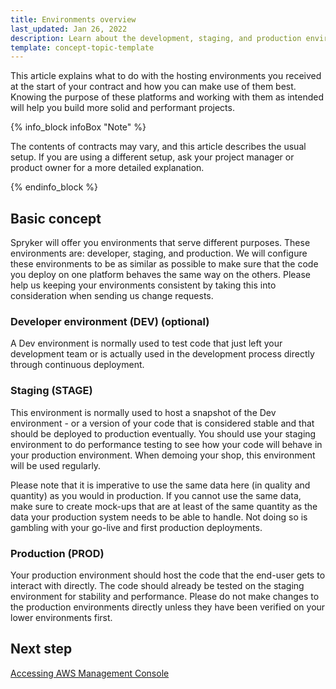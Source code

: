 ```yaml
---
title: Environments overview
last_updated: Jan 26, 2022
description: Learn about the development, staging, and production environments of the Spryker Cloud Commerce OS
template: concept-topic-template
---
```


This article explains what to do with the hosting environments you received at the start of your contract and how you can make use of them best. Knowing the purpose of these platforms and working with them as intended will help you build more solid and performant projects.

{% info_block infoBox "Note" %}

The contents of contracts may vary, and this article describes the usual setup. If you are using a different setup, ask your project manager or product owner for a more detailed explanation.

{% endinfo_block %}

## Basic concept
Spryker will offer you environments that serve different purposes. These environments are: developer, staging, and production. We will configure these environments to be as similar as possible to make sure that the code you deploy on one platform behaves the same way on the others. Please help us keeping your environments consistent by taking this into consideration when sending us change requests.

### Developer environment (DEV) (optional)
A Dev environment is normally used to test code that just left your development team or is actually used in the development process directly through continuous deployment.

### Staging (STAGE)
This environment is normally used to host a snapshot of the Dev environment - or a version of your code that is considered stable and that should be deployed to production eventually. You should use your staging environment to do performance testing to see how your code will behave in your production environment. When demoing your shop, this environment will be used regularly.

Please note that it is imperative to use the same data here (in quality and quantity) as you would in production. If you cannot use the same data, make sure to create mock-ups that are at least of the same quantity as the data your production system needs to be able to handle.  Not doing so is gambling with your go-live and first production deployments.

### Production (PROD)

Your production environment should host the code that the end-user gets to interact with directly. The code should already be tested on the staging environment for stability and performance. Please do not make changes to the production environments directly unless they have been verified on your lower environments first.

## Next step
[Accessing AWS Management Console](/docs/cloud/dev/spryker-cloud-commerce-os/access/accessing-aws-management-console.html)
